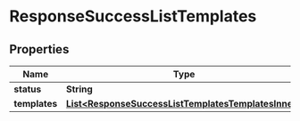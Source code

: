

# ResponseSuccessListTemplates


## Properties

| Name | Type | Description | Notes |
|------------ | ------------- | ------------- | -------------|
|**status** | **String** |  |  [optional] |
|**templates** | [**List&lt;ResponseSuccessListTemplatesTemplatesInner&gt;**](ResponseSuccessListTemplatesTemplatesInner.md) |  |  [optional] |



